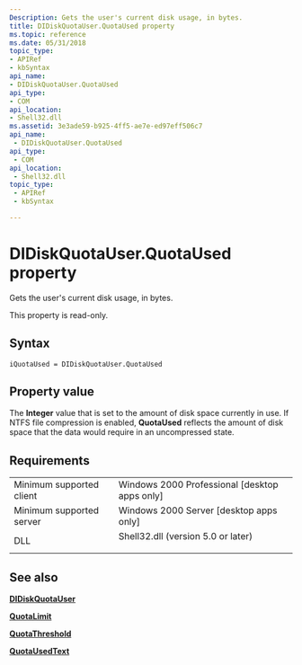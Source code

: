 ```yaml
---
Description: Gets the user's current disk usage, in bytes.
title: DIDiskQuotaUser.QuotaUsed property
ms.topic: reference
ms.date: 05/31/2018
topic_type: 
- APIRef
- kbSyntax
api_name: 
- DIDiskQuotaUser.QuotaUsed
api_type: 
- COM
api_location: 
- Shell32.dll
ms.assetid: 3e3ade59-b925-4ff5-ae7e-ed97eff506c7
api_name: 
 - DIDiskQuotaUser.QuotaUsed
api_type: 
 - COM
api_location: 
 - Shell32.dll
topic_type: 
 - APIRef
 - kbSyntax

---
```


# DIDiskQuotaUser.QuotaUsed property

Gets the user's current disk usage, in bytes.

This property is read-only.

## Syntax


```JScript
iQuotaUsed = DIDiskQuotaUser.QuotaUsed
```



## Property value

The **Integer** value that is set to the amount of disk space currently in use. If NTFS file compression is enabled, **QuotaUsed** reflects the amount of disk space that the data would require in an uncompressed state.

## Requirements



|                                     |                                                                                                               |
|-------------------------------------|---------------------------------------------------------------------------------------------------------------|
| Minimum supported client<br/> | Windows 2000 Professional \[desktop apps only\]<br/>                                                    |
| Minimum supported server<br/> | Windows 2000 Server \[desktop apps only\]<br/>                                                          |
| DLL<br/>                      | <dl> <dt>Shell32.dll (version 5.0 or later)</dt> </dl> |



## See also

<dl> <dt>

[**DIDiskQuotaUser**](didiskquotauser-object.md)
</dt> <dt>

[**QuotaLimit**](didiskquotauser-quotalimit.md)
</dt> <dt>

[**QuotaThreshold**](didiskquotauser-quotathreshold.md)
</dt> <dt>

[**QuotaUsedText**](didiskquotauser-quotausedtext.md)
</dt> </dl>

 

 




